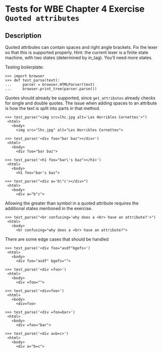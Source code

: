 Tests for WBE Chapter 4 Exercise `Quoted attributes`
====================================================

Description
------------

Quoted attributes can contain spaces and right angle brackets. 
Fix the lexer so that this is supported properly.
Hint: the current lexer is a finite state machine, with two states 
  (determined by in_tag). You’ll need more states.

Testing boilerplate:

    >>> import browser
    >>> def test_parse(text):
    ...     parser = browser.HTMLParser(text)
    ...     browser.print_tree(parser.parse())

Quotes should already be supported, since `get_attributes` already checks for
  single and double quotes.
The issue when adding spaces to an attribute is how the text is split into 
  parts in that method.

    >>> test_parse("<img src=lhc.jpg alt='Les Horribles Cernettes'>")
     <html>
       <body>
         <img src="lhc.jpg" alt="Les Horribles Cernettes">

    >>> test_parse('<div foo="bar baz"></div>')
     <html>
       <body>
         <div foo="bar baz">

    >>> test_parse('<h1 foo="bar\'s baz"></h1>')
     <html>
       <body>
         <h1 foo="bar's baz">

    >>> test_parse("<div a='b\"c'></div>")
     <html>
       <body>
         <div a="b"c">


Allowing the greater than symbol in a quoted attribute requires the additional 
  states mentioned in the exercise.

    >>> test_parse("<br confusing='why does a <br> have an attribute?'>")
     <html>
       <body>
         <br confusing="why does a <br> have an attribute?">

There are some edge cases that should be handled

    >>> test_parse('<div foo="asdf"bgefs>')
     <html>
       <body>
         <div foo="asdf" bgefs="">

    >>> test_parse('<div =foo>')
     <html>
       <body>
         <div =foo="">

    >>> test_parse('<div=foo>')
     <html>
       <body>
         <div=foo>

    >>> test_parse('<div =foo=bar>')
     <html>
       <body>
         <div =foo="bar">

    >>> test_parse('<div a=b=c>')
     <html>
       <body>
         <div a="b=c">
